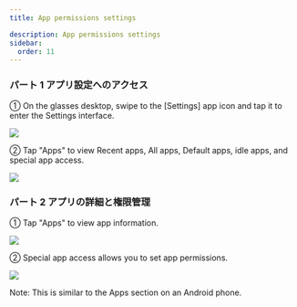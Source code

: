```yaml
---
title: App permissions settings

description: App permissions settings
sidebar:
  order: 11
---
```


### パート 1 アプリ設定へのアクセス

① On the glasses desktop, swipe to the \[Settings] app icon and tap it to enter the Settings interface.

![](public/images/air3/jp/permissions-1.png)

② Tap "Apps" to view Recent apps, All apps, Default apps, idle apps, and special app access.

![](public/images/air3/jp/permissions-2.png)

### パート 2 アプリの詳細と権限管理

① Tap "Apps" to view app information.

![](public/images/air3/jp/permissions-3.png)

② Special app access allows you to set app permissions.

![](public/images/air3/jp/permissions-4.png)

Note: This is similar to the Apps section on an Android phone.







